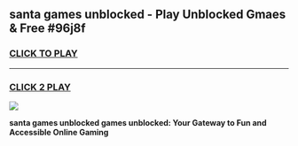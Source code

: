 
## santa games unblocked - Play Unblocked Gmaes & Free #96j8f
<h3>
<a href="https://news.freeplayer.one?title=santa_games_unblocked&ref=26F">CLICK TO PLAY</a></h3>
<hr>

<h3>
<a href="https://news.freeplayer.one?title=santa_games_unblocked&ref=26F">CLICK 2 PLAY</a>
  
</h3>

<a href="https://news.freeplayer.one?title=santa_games_unblocked&ref=26F/"><img src="https://clearcache.store/games.png"></a>


**santa games unblocked games unblocked: Your Gateway to Fun and Accessible Online Gaming**
